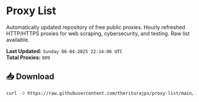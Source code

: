 # Proxy List

Automatically updated repository of free public proxies. Hourly refreshed HTTP/HTTPS proxies for web scraping, cybersecurity, and testing. Raw list available.

**Last Updated:** `Sunday 06-04-2025 22:14:06 UTC`  
**Total Proxies:** `809`

## 📥 Download
```bash
curl -O https://raw.githubusercontent.com/theriturajps/proxy-list/main/proxies.txt
